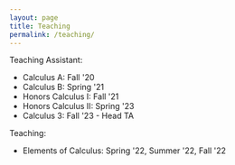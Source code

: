 ```yaml
---
layout: page
title: Teaching
permalink: /teaching/
---
```


Teaching Assistant:
<ul>
  <li>Calculus A: Fall '20</li>
  <li>Calculus B: Spring '21</li>
  <li>Honors Calculus I: Fall '21</li>
  <li>Honors Calculus II: Spring '23</li>
  <li>Calculus 3: Fall '23 - Head TA</li>
</ul>

Teaching:
<ul>
  <li>Elements of Calculus: Spring '22, Summer '22, Fall '22</li>
</ul>
